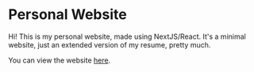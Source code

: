 # Personal Website

Hi! This is my personal website, made using NextJS/React. It's a minimal website, just an extended version of my resume, pretty much. 

You can view the website [here](https://jaidenagrimminck.github.io/).